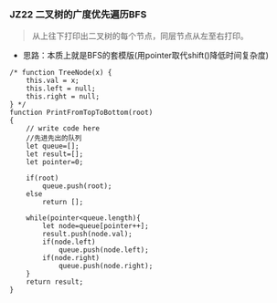 ### JZ22 二叉树的广度优先遍历BFS
> 从上往下打印出二叉树的每个节点，同层节点从左至右打印。

- 思路：本质上就是BFS的套模版(用pointer取代shift()降低时间复杂度)

```
/* function TreeNode(x) {
    this.val = x;
    this.left = null;
    this.right = null;
} */
function PrintFromTopToBottom(root)
{
    // write code here
    //先进先出的队列
    let queue=[];
    let result=[];
    let pointer=0;
    
    if(root)
        queue.push(root);
    else
        return [];
    
    while(pointer<queue.length){
        let node=queue[pointer++];
        result.push(node.val);
        if(node.left)
            queue.push(node.left);
        if(node.right)
            queue.push(node.right);
    }
    return result;
}
```
